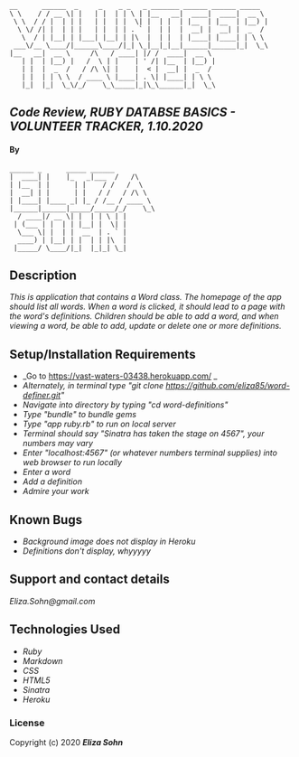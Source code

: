     __      ______  _     _    _ _   _ _______ ______ ______ _____   
    \ \    / / __ \| |   | |  | | \ | |__   __|  ____|  ____|  __ \  
     \ \  / / |  | | |   | |  | |  \| |  | |  | |__  | |__  | |__) |
      \ \/ /| |  | | |   | |  | | . ` |  | |  |  __| |  __| |  _  /  
       \  / | |__| | |___| |__| | |\  |  | |  | |____| |____| | \ \  
     ___\/__ \____/|______\____/|_| \_|__|_|__|______|______|_|  \_\
    |__   __|  __ \     /\   / ____| |/ /  ____|  __ \               
       | |  | |__) |   /  \ | |    | ' /| |__  | |__) |              
       | |  |  _  /   / /\ \| |    |  < |  __| |  _  /               
       | |  | | \ \  / ____ \ |____| . \| |____| | \ \               
       |_|  |_|  \_\/_/    \_\_____|_|\_\______|_|  \_\     


## _Code Review, RUBY DATABSE BASICS - VOLUNTEER TRACKER, 1.10.2020_



#### By

    ______ _      _____ ______         
    |  ____| |    |_   _|___  /   /\    
    | |__  | |      | |    / /   /  \   
    |  __| | |      | |   / /   / /\ \  
    | |____| |____ _| |_ / /__ / ____ \
    |______|______|_____/_____/_/    \_\
      / ____|/ __ \| |  | | \ | |      
     | (___ | |  | | |__| |  \| |      
      \___ \| |  | |  __  | . ` |      
      ____) | |__| | |  | | |\  |      
     |_____/ \____/|_|  |_|_| \_|      

                                    
## Description

_This is application that contains a Word class. The homepage of the app should list all words. When a word is clicked, it should lead to a page with the word's definitions. Children should be able to add a word, and when viewing a word, be able to add, update or delete one or more definitions._

## Setup/Installation Requirements

* _Go to https://vast-waters-03438.herokuapp.com/ _
* _Alternately, in terminal type "git clone https://github.com/eliza85/word-definer.git"_
* _Navigate into directory by typing "cd word-definitions"_
* _Type "bundle" to bundle gems_
* _Type "app ruby.rb" to run on local server_
* _Terminal should say "Sinatra has taken the stage on 4567", your numbers may vary_
* _Enter "localhost:4567" (or whatever numbers terminal supplies) into web browser to run locally_
* _Enter a word_
* _Add a definition_
* _Admire your work_

## Known Bugs

* _Background image does not display in Heroku_
* _Definitions don't display, whyyyyy_

## Support and contact details

_Eliza.Sohn@gmail.com_

## Technologies Used

* _Ruby_
* _Markdown_
* _CSS_
* _HTML5_
* _Sinatra_
* _Heroku_

### License


Copyright (c) 2020 **_Eliza Sohn_**
